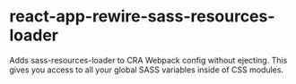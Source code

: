 # react-app-rewire-sass-resources-loader
Adds sass-resources-loader to CRA Webpack config without ejecting. This gives you access to all your global SASS variables inside of CSS modules.
